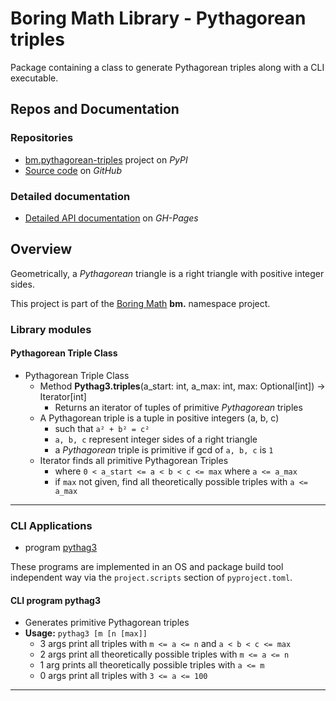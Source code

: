 # Boring Math Library - Pythagorean triples

Package containing a class to generate Pythagorean triples along
with a CLI executable.

## Repos and Documentation

### Repositories

- [bm.pythagorean-triples][1] project on *PyPI*
- [Source code][2] on *GitHub*

### Detailed documentation

- [Detailed API documentation][3] on *GH-Pages*

## Overview

Geometrically, a *Pythagorean* triangle is a right triangle with
positive integer sides.

This project is part of the [Boring Math][4] **bm.** namespace project.

### Library modules

#### Pythagorean Triple Class

- Pythagorean Triple Class
  - Method **Pythag3.triples**(a_start: int, a_max: int, max: Optional[int]) -> Iterator[int]
    - Returns an iterator of tuples of primitive *Pythagorean* triples
  - A Pythagorean triple is a tuple in positive integers (a, b, c)
    - such that `a² + b² = c²`
    - `a, b, c` represent integer sides of a right triangle
    - a *Pythagorean* triple is primitive if gcd of `a, b, c` is `1`
  - Iterator finds all primitive Pythagorean Triples
    - where `0 < a_start <= a < b < c <= max` where `a <= a_max`
    - if `max` not given, find all theoretically possible triples with `a <= a_max`

______________________________________________________________________

### CLI Applications

- program [pythag3](#cli-program-pythag3)

These programs are implemented in an OS and package
build tool independent way via the `project.scripts` section of
`pyproject.toml`.

#### CLI program pythag3

- Generates primitive Pythagorean triples
- **Usage:** `pythag3 [m [n [max]]`
  - 3 args print all triples with `m <= a <= n` and `a < b < c <= max`
  - 2 args print all theoretically possible triples with `m <= a <= n`
  - 1 arg prints all theoretically possible triples with `a <= m`
  - 0 args print all triples with `3 <= a <= 100`

______________________________________________________________________

[1]: https://pypi.org/project/bm.pythagorean-triples/
[2]: https://github.com/grscheller/bm-pythagorean-triples/
[3]: https://grscheller.github.io/boring-math-docs/pythagorean-triples/
[4]: https://github.com/grscheller/boring-math-docs
